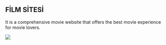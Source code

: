 <h2> FİLM SİTESİ</h2>


It is a comprehensive movie website that offers the best movie experience for movie lovers.

![](film.gif)